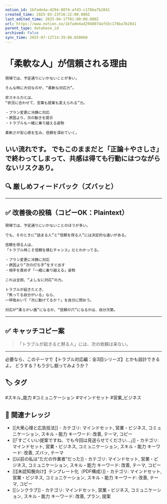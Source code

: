 ```yaml
---
notion_id: 1bfade4a-d294-8074-afd3-c176ba7b2841
created_time: 2025-03-23T16:22:00.000Z
last_edited_time: 2025-04-17T01:00:00.000Z
url: https://www.notion.so/1bfade4ad2948074afd3c176ba7b2841
parent_type: database_id
archived: False
sync_time: 2025-07-12T14:39:06.650660
---
```


# 「柔軟な人」が信頼される理由

```plain text
現場では、予定通りにいかないことが多い。

そんな時に大切なのが、“柔軟な対応力”。

非スキル力とは、
“状況に合わせて、言葉も提案も変えられる”力。

・プラン変更に冷静に対応
・原因より、次の動きを提示
・トラブルも一緒に乗り越える姿勢

柔軟さが安心感を生み、信頼を深めていく。
```
いい流れです。
でもこのままだと「正論＋やさしさ」で終わってしまって、共感は得ても行動にはつながらないリスクあり。
---
## 🔍 厳しめフィードバック（ズバッと）
---
## ✅ 改善後の投稿（コピーOK：Plaintext）
```plain text
現場では、予定通りにいかないことのほうが多い。

でも、そのときに“詰まる人”と“信頼を得る人”には決定的な違いがある。

信頼を得る人は、
「トラブル時こそ信頼を積むチャンス」だとわかってる。

・プラン変更に冷静に対応
・原因より“次の打ち手”をすぐ出す
・相手を責めず「一緒に乗り越える」姿勢

これは全部、“よしなに対応”の力。

トラブルが起きたとき、
「焦ってる自分がいる」なら、
一呼吸おいて「次に動けてるか？」を自分に問おう。

対応が“柔らかい盾”になるか、“信頼の穴”になるかは、自分次第。
```
---
## ✅ キャッチコピー案
> 「トラブルが起きると黙る人」には、次の依頼は来ない。
---
必要なら、このテーマで【トラブル対応編：全3回シリーズ】とかも設計できるよ。
どうする？もう少し掘ってみようか？

## 🏷️ タグ
#スキル_能力 #コミュニケーション #マインドセット #営業_ビジネス

## 🔗 関連ナレッジ
- [[大衆心理と広告技法]] - カテゴリ: マインドセット, 営業・ビジネス, コミュニケーション, スキル・能力 キーワード: 改善, テーマ, コピー
- [[「すごくいい提案ですね、でも今回は見送らせてください…」]] - カテゴリ: マインドセット, 営業・ビジネス, コミュニケーション, スキル・能力 キーワード: 改善, ズバッ, テーマ
- [[以前の私は“ただの作業者”だった]] - カテゴリ: マインドセット, 営業・ビジネス, コミュニケーション, スキル・能力 キーワード: 改善, テーマ, コピー
- [[【未認知層向け】テンプレート化（PDF構成）]] - カテゴリ: マインドセット, 営業・ビジネス, コミュニケーション, スキル・能力 キーワード: 改善, テーマ, コピー
- [[シンクラブ]] - カテゴリ: マインドセット, 営業・ビジネス, コミュニケーション, スキル・能力 キーワード: 改善, プラン, 提案
